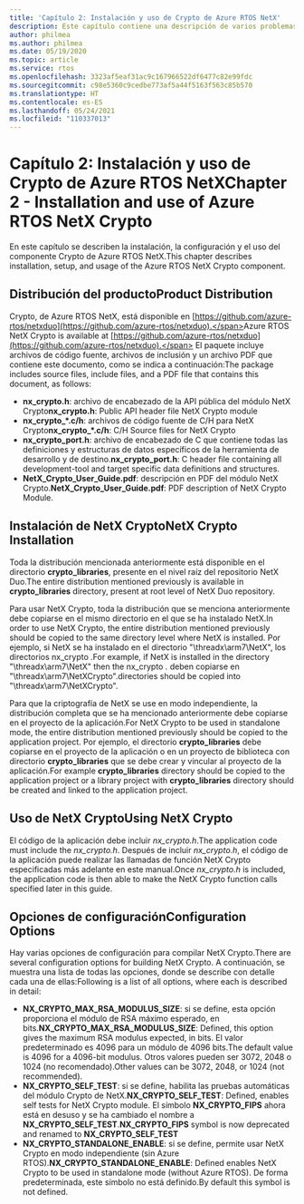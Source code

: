 ```yaml
---
title: 'Capítulo 2: Instalación y uso de Crypto de Azure RTOS NetX'
description: Este capítulo contiene una descripción de varios problemas relacionados con la instalación, la configuración y el uso del componente NetX Crypto.
author: philmea
ms.author: philmea
ms.date: 05/19/2020
ms.topic: article
ms.service: rtos
ms.openlocfilehash: 3323af5eaf31ac9c167966522df6477c82e99fdc
ms.sourcegitcommit: c98e5360c9cedbe773af5a44f5163f563c85b570
ms.translationtype: HT
ms.contentlocale: es-ES
ms.lasthandoff: 05/24/2021
ms.locfileid: "110337013"
---
```

# <a name="chapter-2---installation-and-use-of-azure-rtos-netx-crypto"></a><span data-ttu-id="5ea86-103">Capítulo 2: Instalación y uso de Crypto de Azure RTOS NetX</span><span class="sxs-lookup"><span data-stu-id="5ea86-103">Chapter 2 - Installation and use of Azure RTOS NetX Crypto</span></span>

<span data-ttu-id="5ea86-104">En este capítulo se describen la instalación, la configuración y el uso del componente Crypto de Azure RTOS NetX.</span><span class="sxs-lookup"><span data-stu-id="5ea86-104">This chapter describes installation, setup, and usage of the Azure RTOS NetX Crypto component.</span></span>

## <a name="product-distribution"></a><span data-ttu-id="5ea86-105">Distribución del producto</span><span class="sxs-lookup"><span data-stu-id="5ea86-105">Product Distribution</span></span>

<span data-ttu-id="5ea86-106">Crypto, de Azure RTOS NetX, está disponible en [https://github.com/azure-rtos/netxduo](https://github.com/azure-rtos/netxduo).</span><span class="sxs-lookup"><span data-stu-id="5ea86-106">Azure RTOS NetX Crypto is available at [https://github.com/azure-rtos/netxduo](https://github.com/azure-rtos/netxduo).</span></span> <span data-ttu-id="5ea86-107">El paquete incluye archivos de código fuente, archivos de inclusión y un archivo PDF que contiene este documento, como se indica a continuación:</span><span class="sxs-lookup"><span data-stu-id="5ea86-107">The package includes source files, include files, and a PDF file that contains this document, as follows:</span></span>

- <span data-ttu-id="5ea86-108">**nx_crypto.h**: archivo de encabezado de la API pública del módulo NetX Crypto</span><span class="sxs-lookup"><span data-stu-id="5ea86-108">**nx_crypto.h**: Public API header file NetX Crypto module</span></span>
- <span data-ttu-id="5ea86-109">**nx_crypto_\*.c/h**: archivos de código fuente de C/H para NetX Crypto</span><span class="sxs-lookup"><span data-stu-id="5ea86-109">**nx_crypto_\*.c/h**: C/H Source files for NetX Crypto</span></span>
- <span data-ttu-id="5ea86-110">**nx_crypto_port.h**: archivo de encabezado de C que contiene todas las definiciones y estructuras de datos específicos de la herramienta de desarrollo y de destino.</span><span class="sxs-lookup"><span data-stu-id="5ea86-110">**nx_crypto_port.h**: C header file containing all development-tool and target specific data definitions and structures.</span></span>
- <span data-ttu-id="5ea86-111">**NetX_Crypto_User_Guide.pdf**: descripción en PDF del módulo NetX Crypto.</span><span class="sxs-lookup"><span data-stu-id="5ea86-111">**NetX_Crypto_User_Guide.pdf**: PDF description of NetX Crypto Module.</span></span>

## <a name="netx-crypto-installation"></a><span data-ttu-id="5ea86-112">Instalación de NetX Crypto</span><span class="sxs-lookup"><span data-stu-id="5ea86-112">NetX Crypto Installation</span></span>

<span data-ttu-id="5ea86-113">Toda la distribución mencionada anteriormente está disponible en el directorio **crypto_libraries**, presente en el nivel raíz del repositorio NetX Duo.</span><span class="sxs-lookup"><span data-stu-id="5ea86-113">The entire distribution mentioned previously is available in **crypto_libraries** directory, present at root level of NetX Duo repository.</span></span>

<span data-ttu-id="5ea86-114">Para usar NetX Crypto, toda la distribución que se menciona anteriormente debe copiarse en el mismo directorio en el que se ha instalado NetX.</span><span class="sxs-lookup"><span data-stu-id="5ea86-114">In order to use NetX Crypto, the entire distribution mentioned previously should be copied to the same directory level where NetX is installed.</span></span> <span data-ttu-id="5ea86-115">Por ejemplo, si NetX se ha instalado en el directorio "\threadx\arm7\NetX", los directorios nx_crypto *.*</span><span class="sxs-lookup"><span data-stu-id="5ea86-115">For example, if NetX is installed in the directory "\threadx\arm7\NetX" then the nx_crypto *.*</span></span> <span data-ttu-id="5ea86-116">deben copiarse en "\threadx\arm7\NetXCrypto".</span><span class="sxs-lookup"><span data-stu-id="5ea86-116">directories should be copied into "\threadx\arm7\NetXCrypto".</span></span>

<span data-ttu-id="5ea86-117">Para que la criptografía de NetX se use en modo independiente, la distribución completa que se ha mencionado anteriormente debe copiarse en el proyecto de la aplicación.</span><span class="sxs-lookup"><span data-stu-id="5ea86-117">For NetX Crypto to be used in standalone mode, the entire distribution mentioned previously should be copied to the application project.</span></span> <span data-ttu-id="5ea86-118">Por ejemplo, el directorio **crypto_libraries** debe copiarse en el proyecto de la aplicación o en un proyecto de biblioteca con directorio **crypto_libraries** que se debe crear y vincular al proyecto de la aplicación.</span><span class="sxs-lookup"><span data-stu-id="5ea86-118">For example **crypto_libraries** directory should be copied to the application project or a library project with **crypto_libraries** directory should be created and linked to the application project.</span></span> 

## <a name="using-netx-crypto"></a><span data-ttu-id="5ea86-119">Uso de NetX Crypto</span><span class="sxs-lookup"><span data-stu-id="5ea86-119">Using NetX Crypto</span></span>

<span data-ttu-id="5ea86-120">El código de la aplicación debe incluir *nx_crypto.h*.</span><span class="sxs-lookup"><span data-stu-id="5ea86-120">The application code must include the *nx_crypto.h*.</span></span>  <span data-ttu-id="5ea86-121">Después de incluir *nx_crypto.h*, el código de la aplicación puede realizar las llamadas de función NetX Crypto especificadas más adelante en este manual.</span><span class="sxs-lookup"><span data-stu-id="5ea86-121">Once *nx_crypto.h* is included, the application code is then able to make the NetX Crypto function calls specified later in this guide.</span></span>

## <a name="configuration-options"></a><span data-ttu-id="5ea86-122">Opciones de configuración</span><span class="sxs-lookup"><span data-stu-id="5ea86-122">Configuration Options</span></span>

<span data-ttu-id="5ea86-123">Hay varias opciones de configuración para compilar NetX Crypto.</span><span class="sxs-lookup"><span data-stu-id="5ea86-123">There are several configuration options for building NetX Crypto.</span></span> <span data-ttu-id="5ea86-124">A continuación, se muestra una lista de todas las opciones, donde se describe con detalle cada una de ellas:</span><span class="sxs-lookup"><span data-stu-id="5ea86-124">Following is a list of all options, where each is described in detail:</span></span>

- <span data-ttu-id="5ea86-125">**NX_CRYPTO_MAX_RSA_MODULUS_SIZE**: si se define, esta opción proporciona el módulo de RSA máximo esperado, en bits.</span><span class="sxs-lookup"><span data-stu-id="5ea86-125">**NX_CRYPTO_MAX_RSA_MODULUS_SIZE**: Defined, this option gives the maximum RSA modulus expected, in bits.</span></span> <span data-ttu-id="5ea86-126">El valor predeterminado es 4096 para un módulo de 4096 bits.</span><span class="sxs-lookup"><span data-stu-id="5ea86-126">The default value is 4096 for a 4096-bit modulus.</span></span> <span data-ttu-id="5ea86-127">Otros valores pueden ser 3072, 2048 o 1024 (no recomendado).</span><span class="sxs-lookup"><span data-stu-id="5ea86-127">Other values can be 3072, 2048, or 1024 (not recommended).</span></span>
- <span data-ttu-id="5ea86-128">**NX_CRYPTO_SELF_TEST**: si se define, habilita las pruebas automáticas del módulo Crypto de NetX.</span><span class="sxs-lookup"><span data-stu-id="5ea86-128">**NX_CRYPTO_SELF_TEST**: Defined, enables self tests for NetX Crypto module.</span></span> <span data-ttu-id="5ea86-129">El símbolo **NX_CRYPTO_FIPS** ahora está en desuso y se ha cambiado el nombre a **NX_CRYPTO_SELF_TEST**.</span><span class="sxs-lookup"><span data-stu-id="5ea86-129">**NX_CRYPTO_FIPS** symbol is now deprecated and renamed to **NX_CRYPTO_SELF_TEST**</span></span>
- <span data-ttu-id="5ea86-130">**NX_CRYPTO_STANDALONE_ENABLE**: si se define, permite usar NetX Crypto en modo independiente (sin Azure RTOS).</span><span class="sxs-lookup"><span data-stu-id="5ea86-130">**NX_CRYPTO_STANDALONE_ENABLE**: Defined enables NetX Crypto to be used in standalone mode (without Azure RTOS).</span></span> <span data-ttu-id="5ea86-131">De forma predeterminada, este símbolo no está definido.</span><span class="sxs-lookup"><span data-stu-id="5ea86-131">By default this symbol is not defined.</span></span>
